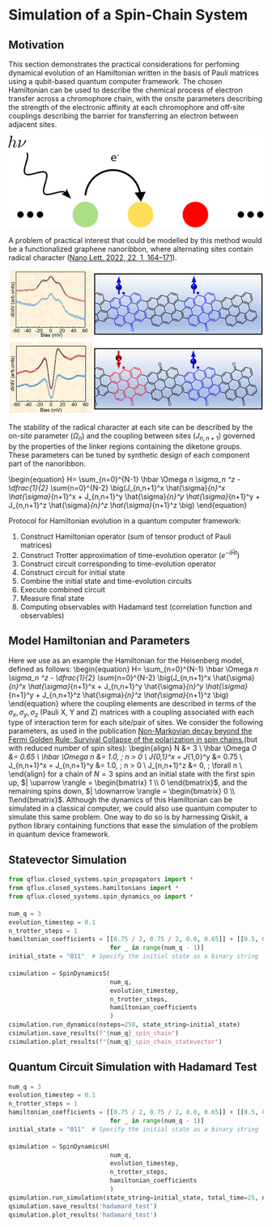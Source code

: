 # **Simulation of a Spin-Chain System**

## Motivation

This section demonstrates the practical considerations for perfoming dynamical evolution of an Hamiltonian written in the basis of Pauli matrices using a qubit-based quantum computer framework. The chosen Hamiltonian can be used to describe the chemical process of electron transfer across a chromophore chain, with the onsite parameters describing the strength of the electronic affinity at each chromophore and off-site couplings describing the barrier for transferring an electron between adjacent sites.

![electron-transfer](../images/spin_chain_cartoon.png)

A problem of practical interest that could be modelled by this method would be a functionalized graphene nanoribbon, where alternating sites contain radical character ([Nano Lett. 2022, 22, 1, 164–171](https://pubs.acs.org/doi/10.1021/acs.nanolett.1c03578)).

![radical-figure](../images/spin_chain_figure.png)

The stability of the radical character at each site can be described by the on-site parameter ($\Omega _n$) and the coupling between sites ($J _{n,n+1}$) governed by the properties of the linker regions containing the diketone groups. These parameters can be tuned by synthetic design of each component part of the nanoribbon.

\begin{equation}
H=  \sum_{n=0}^{N-1} \hbar \Omega _n \sigma_n ^z - \dfrac{1}{2} \sum_{n=0}^{N-2} \big(J_{n,n+1}^x \hat{\sigma}_{n}^x \hat{\sigma}_{n+1}^x + J_{n,n+1}^y \hat{\sigma}_{n}^y \hat{\sigma}_{n+1}^y + J_{n,n+1}^z \hat{\sigma}_{n}^z \hat{\sigma}_{n+1}^z \big)
\end{equation}

Protocol for Hamiltonian evolution in a quantum computer framework:

1.   Construct Hamiltonian operator (sum of tensor product of Pauli matrices)
2.   Construct Trotter approximation of time-evolution operator ($e^{-i\hat{H}t}$)
3.   Construct circuit corresponding to time-evolution operator
4.   Construct circuit for initial state
5.   Combine the initial state and time-evolution circuits
6.   Execute combined circuit
7.   Measure final state
8.   Computing observables with Hadamard test (correlation function and observables)

## Model Hamiltonian and Parameters

Here we use as an example the Hamiltonian for the Heisenberg model, defined as follows:
\begin{equation}
H=  \sum_{n=0}^{N-1} \hbar \Omega _n \sigma_n ^z - \dfrac{1}{2} \sum_{n=0}^{N-2} \big(J_{n,n+1}^x \hat{\sigma}_{n}^x \hat{\sigma}_{n+1}^x + J_{n,n+1}^y \hat{\sigma}_{n}^y \hat{\sigma}_{n+1}^y + J_{n,n+1}^z \hat{\sigma}_{n}^z \hat{\sigma}_{n+1}^z \big)
\end{equation}
where the coupling elements are described in terms of the $\sigma _x, \sigma _y, \sigma _z$ (Pauli X, Y and Z) matrices with a coupling associated with each type of interaction term for each site/pair of sites. We consider the following parameters, as used in the publication [Non-Markovian decay beyond the Fermi Golden Rule: Survival Collapse of the polarization in spin chains.](https://arxiv.org/pdf/quant-ph/0511176v2.pdf)(but with reduced number of spin sites):
\begin{align}
    N &= 3 \\
    \hbar \Omega _0 &= 0.65 \\
    \hbar \Omega _n &= 1.0, \; n > 0 \\
    J_{0,1}^x = J_{1,0}^y &= 0.75 \\
    J_{n,n+1}^x = J_{n,n+1}^y &= 1.0, \; n > 0  \\
    J_{n,n+1}^z &= 0, \; \forall n \\
\end{align}
for a chain of $N=3$ spins and an initial state with the first spin up, $| \uparrow \rangle = \begin{bmatrix} 1 \\ 0 \end{bmatrix}$, and the remaining spins down, $| \downarrow \rangle = \begin{bmatrix} 0 \\ 1\end{bmatrix}$.
Although the dynamics of this Hamiltonian can be simulated in a classical computer, we could also use quantum computer to simulate this same problem. One way to do so is by harnessing Qiskit, a python library containing functions that ease the simulation of the problem in quantum device framework.

## Statevector Simulation

```python
from qflux.closed_systems.spin_propagators import * 
from qflux.closed_systems.hamiltonians import * 
from qflux.closed_systems.spin_dynamics_oo import * 

num_q = 3
evolution_timestep = 0.1
n_trotter_steps = 1
hamiltonian_coefficients = [[0.75 / 2, 0.75 / 2, 0.0, 0.65]] + [[0.5, 0.5, 0.0, 1.0]
                            for _ in range(num_q - 1)]
initial_state = "011"  # Specify the initial state as a binary string

csimulation = SpinDynamicsS(
                            num_q,
                            evolution_timestep,
                            n_trotter_steps,
                            hamiltonian_coefficients
                            )
csimulation.run_dynamics(nsteps=250, state_string=initial_state)
csimulation.save_results(f"{num_q}_spin_chain")
csimulation.plot_results(f"{num_q}_spin_chain_statevector")

```

## Quantum Circuit Simulation with Hadamard Test

```python
num_q = 3
evolution_timestep = 0.1
n_trotter_steps = 1
hamiltonian_coefficients = [[0.75 / 2, 0.75 / 2, 0.0, 0.65]] + [[0.5, 0.5, 0.0, 1.0]
                            for _ in range(num_q - 1)]
initial_state = "011"  # Specify the initial state as a binary string

qsimulation = SpinDynamicsH(
                            num_q,
                            evolution_timestep,
                            n_trotter_steps,
                            hamiltonian_coefficients
                            )
qsimulation.run_simulation(state_string=initial_state, total_time=25, num_shots=100)
qsimulation.save_results('hadamard_test')
qsimulation.plot_results('hadamard_test')
```


